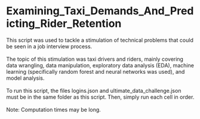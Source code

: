 # Examining_Taxi_Demands_And_Predicting_Rider_Retention
This script was used to tackle a stimulation of technical problems that could be seen in a job interview process.<br><br>
The topic of this stimulation was taxi drivers and riders, mainly covering data wrangling, data manipulation, exploratory data analysis (EDA), machine learning (specifically random forest and neural networks was used), and model analysis.<br><br>
To run this script, the files logins.json and ultimate_data_challenge.json must be in the same folder as this script. Then, simply run each cell in order.<br><br>
Note: Computation times may be long.
